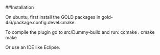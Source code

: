 ##Installation

On ubuntu, first install the GOLD packages in gold-4.6/package.config.devel.cmake.

To compile the plugin go to src/Dummy-build and run:
ccmake .
cmake
make

Or use an IDE like Eclipse.
